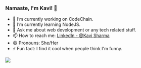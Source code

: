 ### Namaste, I'm Kavi! 👋

- 🔭 I’m currently working on CodeChain.
- 🌱 I’m currently learning NodeJS.
- 💬 Ask me about web development or any tech related stuff.
- 📫 How to reach me: [LinkedIn - @Kavi Sharma](https://www.linkedin.com/in/kavi59)
- 😄 Pronouns: She/Her
- ⚡ Fun fact: I find it cool when people think I'm funny.

<img src = "https://github-readme-stats.vercel.app/api?username=kavi59&&show_icons=true&title_color=ffffff&icon_color=bb2acf&text_color=daf7dc&bg_color=151515">
